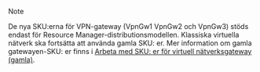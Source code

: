 > [!NOTE]
> De nya SKU:erna för VPN-gateway (VpnGw1 VpnGw2 och VpnGw3) stöds endast för Resource Manager-distributionsmodellen. Klassiska virtuella nätverk ska fortsätta att använda gamla SKU: er. Mer information om gamla gatewayen-SKU: er finns i [Arbeta med SKU: er för virtuell nätverksgateway (gamla)](../articles/vpn-gateway/vpn-gateway-about-skus-legacy.md).